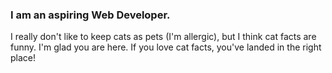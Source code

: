 ### I am an aspiring Web Developer.

I really don't like to keep cats as pets (I'm allergic), but I think cat facts are funny. I'm glad you are here. If you love cat facts, you've landed in the right place!

